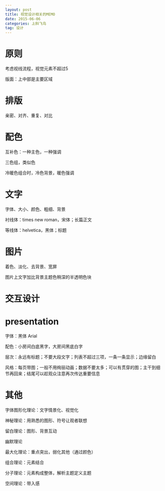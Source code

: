 ```yaml
---
layout: post
title: 视觉设计相关的MEMO
date: 2015-06-06
categories: 上斜飞鸟
tag: 设计
---
```


# 原则

考虑视线流程，视觉元素不超过5

版面：上中部是主要区域

# 排版

亲密、对齐、重复、对比

# 配色

互补色：一种主色，一种强调

三色组，类似色

冷暖色组合时，冷色背景，暖色强调

# 文字

字体、大小、颜色、粗细、背景

衬线体：times new roman，宋体；长篇正文

等线体：helvetica，黑体；标题

# 图片

着色、淡化、去背景、宽屏

图片上文字加比背景主题色稍深的半透明色块

# 交互设计

# presentation

字体：黑体 Arial

配色：小房间白底黑字，大房间黑底白字

层次：永远有标题；不要大段文字；列表不超过三项，一条一条显示；边缘留白

风格：每页带图；一般不用绚丽动画；数据不要太多；可以有贯穿的图；主干到细节再回来；结尾可以趁观众注意再次传达重要信息

# 其他

字体图形化理论：文字情景化、视觉化

神秘理论：用熟悉的图形、符号让观者联想

留白理论：图形、背景互动

幽默理论

最大化理论：重点突出，弱化其他（通过颜色）

组合理论：元素结合

分子理论：元素构成整体，解析主题定义主题

空间理论：带入感
